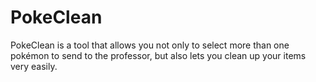 # PokeClean
PokeClean is a tool that allows you not only to select more than one pokémon to send to the professor, but also lets you clean up your items very easily.
